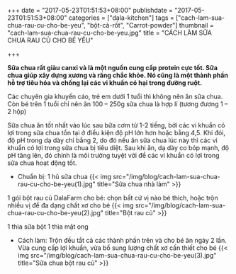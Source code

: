 +++
date = "2017-05-23T01:51:53+08:00"
publishdate = "2017-05-23T01:51:53+08:00"
categories = ["dala-kitchen"]
tags = ["cach-lam-sua-chua-rau-cu-cho-be-yeu", "bột-cà-rốt", "Carrot-powder"]
thumbnail = "cach-lam-sua-chua-rau-cu-cho-be-yeu.jpg"
title = "CÁCH LÀM SỮA CHUA RAU CỦ CHO BÉ YÊU"

+++
 
**Sữa chua rất giàu canxi và là một nguồn cung cấp protein cực tốt. Sữa chua giúp xây dựng xương và răng chắc khỏe. Nó cũng là một thành phần hỗ trợ tiêu hóa và chống lại các vi khuẩn có hại trong đường ruột.**

Các chuyên gia khuyến cáo, trẻ em dưới 1 tuổi thì không nên ăn sữa chua. Còn bé trên 1 tuổi chỉ nên ăn 100 – 250g sữa chua là hợp lí (tương đương 1 – 2 hộp)

Sữa chua ăn tốt nhất vào lúc sau bữa cơm từ 1-2 tiếng, bởi các vi khuẩn có lợi trong sữa chua tồn tại ở điều kiện độ pH lớn hơn hoặc bằng 4,5. Khi đói, độ pH trong dạ dày chỉ bằng 2, do đó nếu ăn sữa chua lúc này thì các vi khuẩn có lợi trong sữa chua bị tiêu diệt. Sau khi ăn, dạ dày co bóp mạnh, độ pH tăng lên, đó chính là môi trường tuyệt vời để các vi khuẩn có lợi trong sữa chua hoạt động tốt.

-	Chuẩn bị:
 1 hũ sữa chua
 {{< img src="/img/blog/cach-lam-sua-chua-rau-cu-cho-be-yeu(1).jpg" title="Sữa chua nhà làm" >}}

 1 gói bột rau củ DalaFarm cho bé: chọn bất cứ vị nào bé thích, hoặc trộn nhiều vị để đa dạng chất xơ cho bé
 {{< img src="/img/blog/cach-lam-sua-chua-rau-cu-cho-be-yeu(2).jpg" title="Bột rau củ" >}}

 1 thìa sữa bột
 1 thìa mật ong

-	Cách làm: Trộn đều tắt cả các thành phần trên và cho bé ăn ngày 2 lần. Vừa cung cấp lợi khuẩn, vừa bổ sung lượng chất xơ cần thiết cho bé
{{< img src="/img/blog/cach-lam-sua-chua-rau-cu-cho-be-yeu(3).jpg" title="Sữa chua bột rau củ" >}}

